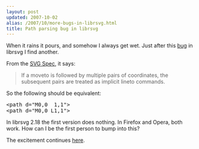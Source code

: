 ```yaml
---
layout: post
updated: 2007-10-02
alias: /2007/10/more-bugs-in-librsvg.html
title: Path parsing bug in librsvg
---
```

<p>When it rains it pours, and somehow I always get wet.  Just after this <a href="http://blog.modp.com/2007/10/number-parsing-bug-in-librsvg.html">bug</a> in librsvg I find another.</p>

<P> From the <a href="http://www.w3.org/TR/SVG/paths.html#PathDataMovetoCommands">SVG Spec</a>, it says:
</p>

<blockquote>
If a moveto is followed by multiple pairs of coordinates, the subsequent pairs
are treated as implicit lineto commands.
</blockquote>

<p> So the following should be equivalent:</p>
<pre>
&lt;path d="M0,0  1,1"&gt;
&lt;path d="M0,0 L1,1"&gt;
</pre>

<p>In librsvg 2.18 the first version does nothing.   In Firefox and Opera, both work.  How can I be the first person to bump into this?</p>

<p>The excitement continues <a href="http://bugzilla.gnome.org/show_bug.cgi?id=482787">here</a>.</p>
